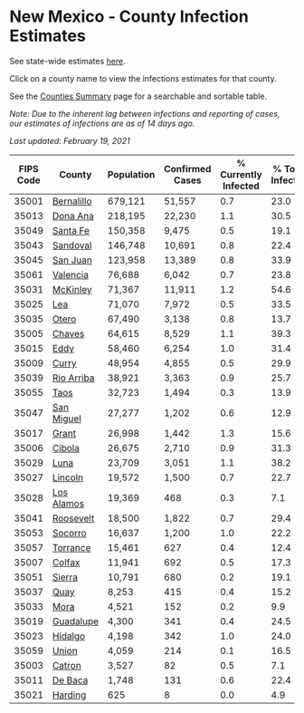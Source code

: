 # New Mexico - County Infection Estimates

See state-wide estimates [here](/infections/us-nm).

Click on a county name to view the infections estimates for that county.

See the [Counties Summary](/infections/summary-counties) page for a searchable and sortable table.

*Note: Due to the inherent lag between infections and reporting of cases, our estimates of infections are as of 14 days ago.*

*Last updated: February 19, 2021*

|   FIPS Code |                   County |   Population |   Confirmed Cases |   % Currently Infected |   % Total Infected |
|-------------|--------------------------|--------------|-------------------|------------------------|--------------------|
|       35001 | [Bernalillo](bernalillo) |      679,121 |            51,557 |                    0.7 |               23.0 |
|       35013 |     [Dona Ana](dona-ana) |      218,195 |            22,230 |                    1.1 |               30.5 |
|       35049 |     [Santa Fe](santa-fe) |      150,358 |             9,475 |                    0.5 |               19.1 |
|       35043 |     [Sandoval](sandoval) |      146,748 |            10,691 |                    0.8 |               22.4 |
|       35045 |     [San Juan](san-juan) |      123,958 |            13,389 |                    0.8 |               33.9 |
|       35061 |     [Valencia](valencia) |       76,688 |             6,042 |                    0.7 |               23.8 |
|       35031 |     [McKinley](mckinley) |       71,367 |            11,911 |                    1.2 |               54.6 |
|       35025 |               [Lea](lea) |       71,070 |             7,972 |                    0.5 |               33.5 |
|       35035 |           [Otero](otero) |       67,490 |             3,138 |                    0.8 |               13.7 |
|       35005 |         [Chaves](chaves) |       64,615 |             8,529 |                    1.1 |               39.3 |
|       35015 |             [Eddy](eddy) |       58,460 |             6,254 |                    1.0 |               31.4 |
|       35009 |           [Curry](curry) |       48,954 |             4,855 |                    0.5 |               29.9 |
|       35039 | [Rio Arriba](rio-arriba) |       38,921 |             3,363 |                    0.9 |               25.7 |
|       35055 |             [Taos](taos) |       32,723 |             1,494 |                    0.3 |               13.9 |
|       35047 | [San Miguel](san-miguel) |       27,277 |             1,202 |                    0.6 |               12.9 |
|       35017 |           [Grant](grant) |       26,998 |             1,442 |                    1.3 |               15.6 |
|       35006 |         [Cibola](cibola) |       26,675 |             2,710 |                    0.9 |               31.3 |
|       35029 |             [Luna](luna) |       23,709 |             3,051 |                    1.1 |               38.2 |
|       35027 |       [Lincoln](lincoln) |       19,572 |             1,500 |                    0.7 |               22.7 |
|       35028 | [Los Alamos](los-alamos) |       19,369 |               468 |                    0.3 |                7.1 |
|       35041 |   [Roosevelt](roosevelt) |       18,500 |             1,822 |                    0.7 |               29.4 |
|       35053 |       [Socorro](socorro) |       16,637 |             1,200 |                    1.0 |               22.2 |
|       35057 |     [Torrance](torrance) |       15,461 |               627 |                    0.4 |               12.4 |
|       35007 |         [Colfax](colfax) |       11,941 |               692 |                    0.5 |               17.3 |
|       35051 |         [Sierra](sierra) |       10,791 |               680 |                    0.2 |               19.1 |
|       35037 |             [Quay](quay) |        8,253 |               415 |                    0.4 |               15.2 |
|       35033 |             [Mora](mora) |        4,521 |               152 |                    0.2 |                9.9 |
|       35019 |   [Guadalupe](guadalupe) |        4,300 |               341 |                    0.4 |               24.5 |
|       35023 |       [Hidalgo](hidalgo) |        4,198 |               342 |                    1.0 |               24.0 |
|       35059 |           [Union](union) |        4,059 |               214 |                    0.1 |               16.5 |
|       35003 |         [Catron](catron) |        3,527 |                82 |                    0.5 |                7.1 |
|       35011 |       [De Baca](de-baca) |        1,748 |               131 |                    0.6 |               22.4 |
|       35021 |       [Harding](harding) |          625 |                 8 |                    0.0 |                4.9 |